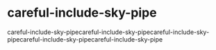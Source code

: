 # careful-include-sky-pipe
careful-include-sky-pipecareful-include-sky-pipecareful-include-sky-pipecareful-include-sky-pipecareful-include-sky-pipe
